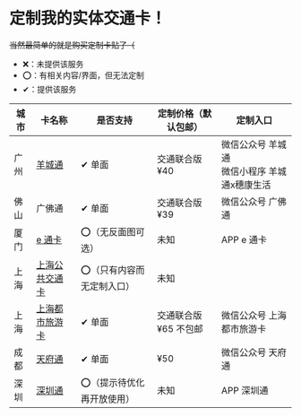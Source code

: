 # 定制我的实体交通卡！

~~当然最简单的就是购买定制卡贴了（~~

  - ❌：未提供该服务
  - ⭕：有相关内容/界面，但无法定制
  - ✔：提供该服务

|城市|卡名称|是否支持|定制价格（默认包邮）|定制入口|
|----|----|----|---|---|
|广州|[羊城通](http://www.gzyct.com/)|✔ 单面|交通联合版 ¥40|微信公众号 羊城通 <br> 微信小程序 羊城通x穗康生活|
|佛山|广佛通|✔ 单面|交通联合版 ¥39|微信公众号 广佛通|
|厦门|[e 通卡](http://www.xmecard.com/)|⭕（无反面图可选）|未知|APP e 通卡|
|上海|[上海公共交通卡](https://www.sptcc.com)|⭕（只有内容而无定制入口）|未知||
|上海|[上海都市旅游卡](http://www.sctcd.com)|✔ 单面|交通联合版 ¥65 不包邮|微信公众号 上海都市旅游卡|
|成都|[天府通](https://www.cdtft.cn)|✔ 单面|¥50|微信公众号 天府通|
|深圳|[深圳通](https://www.shenzhentong.com/)|⭕（提示待优化再开放使用）|未知|APP 深圳通|
